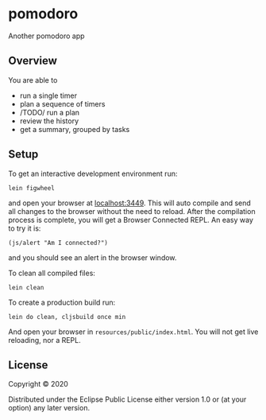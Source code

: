 # pomodoro

Another pomodoro app

## Overview

You are able to 
 - run a single timer
 - plan a sequence of timers
 - /TODO/ run a plan
 - review the history
 - get a summary, grouped by tasks

## Setup

To get an interactive development environment run:

    lein figwheel

and open your browser at [localhost:3449](http://localhost:3449/).
This will auto compile and send all changes to the browser without the
need to reload. After the compilation process is complete, you will
get a Browser Connected REPL. An easy way to try it is:

    (js/alert "Am I connected?")

and you should see an alert in the browser window.

To clean all compiled files:

    lein clean

To create a production build run:

    lein do clean, cljsbuild once min

And open your browser in `resources/public/index.html`. You will not
get live reloading, nor a REPL. 

## License

Copyright © 2020

Distributed under the Eclipse Public License either version 1.0 or (at your option) any later version.
